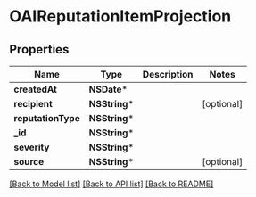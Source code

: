 # OAIReputationItemProjection

## Properties
Name | Type | Description | Notes
------------ | ------------- | ------------- | -------------
**createdAt** | **NSDate*** |  | 
**recipient** | **NSString*** |  | [optional] 
**reputationType** | **NSString*** |  | 
**_id** | **NSString*** |  | 
**severity** | **NSString*** |  | 
**source** | **NSString*** |  | [optional] 

[[Back to Model list]](../README#documentation-for-models) [[Back to API list]](../README#documentation-for-api-endpoints) [[Back to README]](../README)


